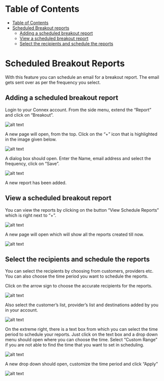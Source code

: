 # Table of Contents
* [Table of Contents](#table-of-contents)
* [Scheduled Breakout reports](#scheduled-breakout-reports)
  * [Adding a scheduled breakout report](#adding-a-scheduled-breakout-report)
  * [View a scheduled breakout report](#view-a-scheduled-breakout-report)
  * [Select the recipients and schedule the reports](#select-the-recipients-and-schedule-the-reports)


# Scheduled Breakout Reports

With this feature you can schedule an email for a breakout report. The email gets sent over as per the frequency you select.

## Adding a scheduled breakout report

Login to your Connex account.  From the side menu, extend the “Report” and click on “Breakout”.
 
 ![alt text][sheduled-report-1]

A new page will open, from the top. Click on the “+” icon that is highlighted in the image given below.

 ![alt text][sheduled-report-2]
 
A dialog box should open. Enter the Name, email address and select the frequency, click on “Save”.
 
 ![alt text][sheduled-report-3] 

A new report has been added.

## View a scheduled breakout report

You can view the reports by clicking on the button “View Schedule Reports” which is right next to “+”.

 ![alt text][sheduled-report-3a]  

A new page will open which will show all the reports created till now.

 ![alt text][sheduled-report-4]  

## Select the recipients and schedule the reports

You can select the recipients by choosing from customers, providers etc.  You can also choose the time period you want to schedule the reports.

Click on the arrow sign to choose the accurate recipients for the reports. 

 ![alt text][sheduled-report-5] 
 
Also select the customer’s list, provider’s list and destinations added by you in your account.

 ![alt text][sheduled-report-6] 

On the extreme right, there is a text box from which you can select the time period to schedule your reports. Just click on the text box and a drop down menu should open where you can choose the time.
Select “Custom Range” if you are not able to find the time that you want to set in scheduling.

 ![alt text][sheduled-report-7]  

A new drop down should open, customize the time period and click “Apply”

 ![alt text][sheduled-report-8] 

[sheduled-report-1]: https://raw.githubusercontent.com/digipigeon/connexcs-user-docs/master/img/sheduled-report-1.png "Sheduled-Report-1"
[sheduled-report-2]: https://raw.githubusercontent.com/digipigeon/connexcs-user-docs/master/img/sheduled-report-2.png "Sheduled-Report-2"
[sheduled-report-3]: https://raw.githubusercontent.com/digipigeon/connexcs-user-docs/master/img/sheduled-report-3.png "Sheduled-Report-3"
[sheduled-report-3a]: https://raw.githubusercontent.com/digipigeon/connexcs-user-docs/master/img/sheduled-report-3a.png "Sheduled-Report-3a"
[sheduled-report-4]: https://raw.githubusercontent.com/digipigeon/connexcs-user-docs/master/img/sheduled-report-4.png "Sheduled-Report-4"
[sheduled-report-5]: https://raw.githubusercontent.com/digipigeon/connexcs-user-docs/master/img/sheduled-report-5.png "Sheduled-Report-5"
[sheduled-report-6]: https://raw.githubusercontent.com/digipigeon/connexcs-user-docs/master/img/sheduled-report-6.png "Sheduled-Report-6"
[sheduled-report-7]: https://raw.githubusercontent.com/digipigeon/connexcs-user-docs/master/img/sheduled-report-7.png "Sheduled-Report-7"
[sheduled-report-8]: https://raw.githubusercontent.com/digipigeon/connexcs-user-docs/master/img/sheduled-report-8.png "Sheduled-Report-8"
 
 


